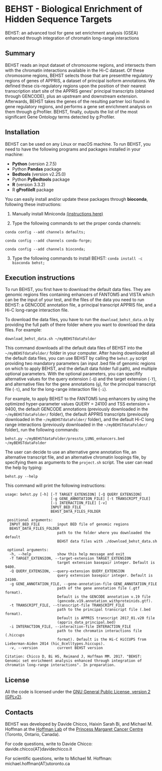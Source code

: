 # BEHST - Biological Enrichment of Hidden Sequence Targets #

BEHST: an advanced tool for gene set enrichment analysis (GSEA) enhanced
through integration of chromatin long-range interactions

## Summary ##
BEHST reads an input dataset of chromosome regions, and intersects them with the chromatin interactions available in the Hi-C dataset. Of these chromosome regions, BEHST selects those that are presentthe regulatory regions of genes of APPRIS, a dataset of principal isoform annotations. We defined these cis-regulatory regions upon the position of their nearest transcription start site of the APPRIS genes' principal transcripts (obtained through GENCODE), plus an upstream and downstream extension. Afterwards, BEHST takes the genes of the resulting partner loci found in gene regulatory regions, and performs a gene set enrichment analysis on them through g:Profiler. BEHST, finally, outputs the list of the most significant Gene Ontology terms detected by g:Profiler.

## Installation ##
BEHST can be used on any Linux or macOS machine.
To run BEHST, you need to have the following programs and packages installed in your machine:

* **Python** (version 2.7.5)
* Python **Pandas** package
* **Bedtools** (version v2.25.0)
* Python **PyBedtools** package
* **R** (version 3.3.2)
* R **gProfileR** package

You can easily install and/or update these packages through **bioconda**, following these instructions:

1) Manually install Miniconda [(instructions here)](https://conda.io/docs/install/quick.html)

2) Type the following commands to set the proper conda channels:

`conda config --add channels defaults;`

`conda config --add channels conda-forge;`

`conda config --add channels bioconda;`

3) Type the following commands to install BEHST:
`conda install -c bioconda behst;`

## Execution instructions ##
To run BEHST, you first have to download the default data files. They are genomic regions files containing enhancers of FANTOM5 and VISTA which can be the input of your test, and the files of the data you need to run BEHST: a GENCODE annotation file, a principal transcript APPRIS file, and a Hi-C long-range interaction file.

To download the data files, you have to run the `download_behst_data.sh` by providing the full path of there folder where you want to download the data files. For example:

`download_behst_data.sh ~/myBEHSTdataFolder`

This command downloads all the default data files of BEHST into the `~/myBEHSTdataFolder/` folder in your computer.
After having downloaded all the default data files, you can use BEHST by calling the `behst.py` script providing two mandatory parameters (an input .bed file of genomic regions on which to apply BEHST, and the default data folder full path), and multiple optional parameters.
With the optional parameters, you can specifify alternative values for the query extension (`-Q`) and the target extension (`-T`), and alternative files for the gene annotations (`g`), for the principal transcript file (`-t`), and for the long-range interaction file (`-i`).

For example, to apply BEHST to the FANTOM5 lung enhancers by using the optimized hyper-parameter values QUERY = 24100 and TSS extension = 9400, the default GENCODE annotations (previously downloaded in the `~/myBEHSTdataFolder/` folder), the default APPRIS transcripts (previously downloaded in the `~/myBEHSTdataFolder/` folder), and the default Hi-C long range interactions (previously downloaded in the `~/myBEHSTdataFolder/` folder), run the following commands:

`behst.py ~/myBEHSTdataFolder/pressto_LUNG_enhancers.bed ~/myBEHSTdataFolder`

The user can decide to use an alternative gene annotation file, an alternative transcript file, and an alternative chromatin loopings file, by specifying them as arguments to the `project.sh` script. The user can read the help by typing:

`behst.py --help`

This command will print the following instructions:



    usage: behst.py [-h] [-T TARGET_EXTENSION] [-Q QUERY_EXTENSION]
                         [-g GENE_ANNOTATION_FILE] [-t TRANSCRIPT_FILE]
                         [-i INTERACTION_FILE] [-v]
                         INPUT_BED_FILE
                         BEHST_DATA_FILES_FOLDER

     positional arguments:
      INPUT_BED_FILE        input BED file of genomic regions
      BEHST_DATA_FILES_FOLDER
                            path to the folder where you downloaded the default
                            BEHST data files with ./download_behst_data.sh
    
     optional arguments:
      -h, --help            show this help message and exit
      -T TARGET_EXTENSION, --target-extension TARGET_EXTENSION
                            target extension basepair integer. Default is 9400.
      -Q QUERY_EXTENSION, --query-extension QUERY_EXTENSION
                            query extension basepair integer. Default is 24100.
      -g GENE_ANNOTATION_FILE, --gene-annotation-file GENE_ANNOTATION_FILE
                            path of the gene annotation file (.gtf format).
                            Default is the GENCODE annotation v.19 file
                            (gencode.v19.annotation_withproteinids.gtf).
      -t TRANSCRIPT_FILE, --transcript-file TRANSCRIPT_FILE
                            path to the principal transcript file (.bed format).
                            Default is APPRIS transcript 2017_01.v20 file
                            (appris_data_principal.bed)
      -i INTERACTION_FILE, --interaction-file INTERACTION_FILE
                            path to the chromatin interactions file (.hiccups
                            format). Default is the Hi-C HiCCUPS from Lieberman-Aiden 2014 (hic_8celltypes.hiccups).
      -v, --version         current BEHST version
    
    Citation: Chicco D, Bi HS, Reimand J, Hoffman MM. 2017. "BEHST: Genomic set enrichment analysis enhanced through integration of chromatin long-range interactions". In preparation.


## License ##
All the code is licensed under the [GNU General Public License, version 2 (GPLv2)](http://www.gnu.org/licenses/gpl-2.0-standalone.html).


## Contacts ##

BEHST was developed by Davide Chicco, Haixin Sarah Bi, and Michael M. Hoffman at the [Hoffman Lab](http://www.hoffmanlab.org) of the [Princess Margaret Cancer Centre](http://www.uhn.ca/PrincessMargaret/Research/) (Toronto, Ontario, Canada).

For code questions, write to Davide Chicco: davide.chicco(AT)davidechicco.it

For scientific questions, write to Michael M. Hoffman: michael.hoffman(AT)utoronto.ca